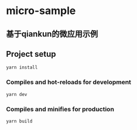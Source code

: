 # micro-sample

## 基于qiankun的微应用示例

## Project setup
```
yarn install
```

### Compiles and hot-reloads for development
```
yarn dev
```

### Compiles and minifies for production
```
yarn build
```
